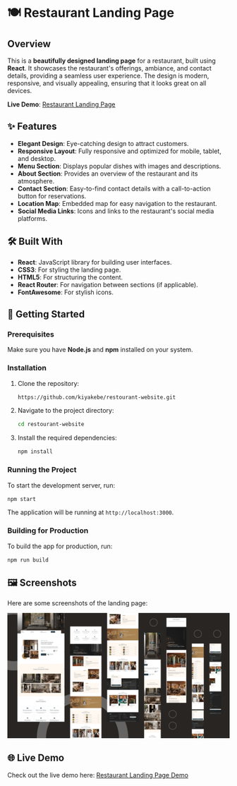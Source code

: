 
# 🍽️ Restaurant Landing Page

## Overview

This is a **beautifully designed landing page** for a restaurant, built using **React**. It showcases the restaurant's offerings, ambiance, and contact details, providing a seamless user experience. The design is modern, responsive, and visually appealing, ensuring that it looks great on all devices.

**Live Demo**: [Restaurant Landing Page](https://restourant-website-design.onrender.com/)

## ✨ Features

- **Elegant Design**: Eye-catching design to attract customers.
- **Responsive Layout**: Fully responsive and optimized for mobile, tablet, and desktop.
- **Menu Section**: Displays popular dishes with images and descriptions.
- **About Section**: Provides an overview of the restaurant and its atmosphere.
- **Contact Section**: Easy-to-find contact details with a call-to-action button for reservations.
- **Location Map**: Embedded map for easy navigation to the restaurant.
- **Social Media Links**: Icons and links to the restaurant's social media platforms.
  
## 🛠️ Built With

- **React**: JavaScript library for building user interfaces.
- **CSS3**: For styling the landing page.
- **HTML5**: For structuring the content.
- **React Router**: For navigation between sections (if applicable).
- **FontAwesome**: For stylish icons.

## 🚀 Getting Started

### Prerequisites

Make sure you have **Node.js** and **npm** installed on your system.

### Installation

1. Clone the repository:
   ```bash
   https://github.com/kiyakebe/restourant-website.git
   ```

2. Navigate to the project directory:
   ```bash
   cd restourant-website
   ```

3. Install the required dependencies:
   ```bash
   npm install
   ```

### Running the Project

To start the development server, run:

```bash
npm start
```

The application will be running at `http://localhost:3000`.

### Building for Production

To build the app for production, run:

```bash
npm run build
```
## 🖼️ Screenshots

Here are some screenshots of the landing page:

![Landing Page](https://github.com/kiyakebe/restourant-website/blob/main/demo/demo.png)

## 🌐 Live Demo

Check out the live demo here: [Restaurant Landing Page Demo](https://restourant-website-design.onrender.com/)
